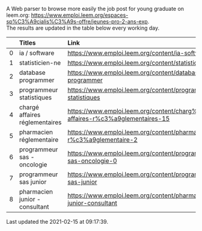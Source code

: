 A Web parser to browse more easily the job post for young graduate on leem.org: https://www.emploi.leem.org/espaces-sp%C3%A9cialis%C3%A9s-offre/jeunes-pro-2-ans-exp.  
The results are updated in the table below every working day.  


|    | Titles                         | Link                                                                            |   Department |   Consulted |
|---:|:-------------------------------|:--------------------------------------------------------------------------------|-------------:|------------:|
|  0 | ia / software                  | https://www.emploi.leem.org/content/ia-software                                 |           75 |        1115 |
|  1 | statisticien-ne                | https://www.emploi.leem.org/content/statisticien-ne                             |           75 |          58 |
|  2 | database programmer            | https://www.emploi.leem.org/content/database-programmer                         |           92 |        2530 |
|  3 | programmeur statistiques       | https://www.emploi.leem.org/content/programmeur-statistiques                    |           92 |        2893 |
|  4 | chargé affaires réglementaires | https://www.emploi.leem.org/content/charg%c3%a9-affaires-r%c3%a9glementaires-15 |           75 |         194 |
|  5 | pharmacien réglementaire       | https://www.emploi.leem.org/content/pharmacien-r%c3%a9glementaire-2             |           75 |        1048 |
|  6 | programmeur sas - oncologie    | https://www.emploi.leem.org/content/programmeur-sas-oncologie-0                 |           75 |         926 |
|  7 | programmeur sas junior         | https://www.emploi.leem.org/content/programmeur-sas-junior                      |           75 |         128 |
|  8 | pharmacien junior - consultant | https://www.emploi.leem.org/content/pharmacien-junior-consultant                |           75 |         161 |
  
Last updated the 2021-02-15 at 09:17:39.
